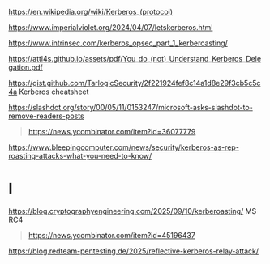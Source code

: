https://en.wikipedia.org/wiki/Kerberos_(protocol)

https://www.imperialviolet.org/2024/04/07/letskerberos.html

https://www.intrinsec.com/kerberos_opsec_part_1_kerberoasting/

https://attl4s.github.io/assets/pdf/You_do_(not)_Understand_Kerberos_Delegation.pdf

https://gist.github.com/TarlogicSecurity/2f221924fef8c14a1d8e29f3cb5c5c4a Kerberos cheatsheet

https://slashdot.org/story/00/05/11/0153247/microsoft-asks-slashdot-to-remove-readers-posts
> https://news.ycombinator.com/item?id=36077779

https://www.bleepingcomputer.com/news/security/kerberos-as-rep-roasting-attacks-what-you-need-to-know/

# I
https://blog.cryptographyengineering.com/2025/09/10/kerberoasting/ MS RC4
> https://news.ycombinator.com/item?id=45196437

https://blog.redteam-pentesting.de/2025/reflective-kerberos-relay-attack/